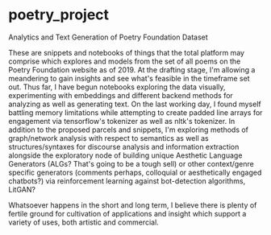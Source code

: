 # poetry_project
 Analytics and Text Generation of Poetry Foundation Dataset


These are snippets and notebooks of things that the total platform may comprise which explores and models from the set of all poems on the Poetry Foundation website as of 2019.  At the drafting stage, I'm allowing a meandering to gain insights and see what's feasible in the timeframe set out.  Thus far, I have begun notebooks exploring the data visually, experimenting with embeddings and different backend methods for analyzing as well as generating text.  On the last working day, I found myself battling memory limitations while attempting to create padded line arrays for engagement via tensorflow's tokenizer as well as nltk's tokenizer.  In addition to the proposed parcels and snippets, I'm exploring methods of graph/network analysis with respect to semantics as well as structures/syntaxes for discourse analysis and information extraction alongside the exploratory node of building unique Aesthetic Language Generators (ALGs? That's going to be a tough sell) or other context/genre specific generators (comments perhaps, colloquial or aesthetically engaged chatbots?) via reinforcement learning against bot-detection algorithms, LitGAN?

Whatsoever happens in the short and long term, I believe there is plenty of fertile ground for cultivation of applications and insight which support a variety of uses, both artistic and commercial.

